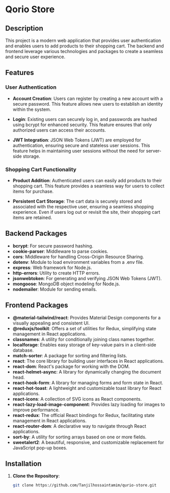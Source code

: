 # Qorio Store

## Description

This project is a modern web application that provides user authentication and enables users to add products to their shopping cart. The backend and frontend leverage various technologies and packages to create a seamless and secure user experience.


## Features

### User Authentication

- **Account Creation**: Users can register by creating a new account with a secure password. This feature allows new users to establish an identity within the system.
  
- **Login**: Existing users can securely log in, and passwords are hashed using bcrypt for enhanced security. This feature ensures that only authorized users can access their accounts.

- **JWT Integration**: JSON Web Tokens (JWT) are employed for authentication, ensuring secure and stateless user sessions. This feature helps in maintaining user sessions without the need for server-side storage.

### Shopping Cart Functionality

- **Product Addition**: Authenticated users can easily add products to their shopping cart. This feature provides a seamless way for users to collect items for purchase.

- **Persistent Cart Storage**: The cart data is securely stored and associated with the respective user, ensuring a seamless shopping experience. Even if users log out or revisit the site, their shopping cart items are retained.

## Backend Packages

- **bcrypt**: For secure password hashing.
- **cookie-parser**: Middleware to parse cookies.
- **cors**: Middleware for handling Cross-Origin Resource Sharing.
- **dotenv**: Module to load environment variables from a .env file.
- **express**: Web framework for Node.js.
- **http-errors**: Utility to create HTTP errors.
- **jsonwebtoken**: For generating and verifying JSON Web Tokens (JWT).
- **mongoose**: MongoDB object modeling for Node.js.
- **nodemailer**: Module for sending emails.

## Frontend Packages

- **@material-tailwind/react**: Provides Material Design components for a visually appealing and consistent UI.
- **@reduxjs/toolkit**: Offers a set of utilities for Redux, simplifying state management in React applications.
- **classnames**: A utility for conditionally joining class names together.
- **localforage**: Enables easy storage of key-value pairs in a client-side database.
- **match-sorter**: A package for sorting and filtering lists.
- **react**: The core library for building user interfaces in React applications.
- **react-dom**: React's package for working with the DOM.
- **react-helmet-async**: A library for dynamically changing the document head.
- **react-hook-form**: A library for managing forms and form state in React.
- **react-hot-toast**: A lightweight and customizable toast library for React applications.
- **react-icons**: A collection of SVG icons as React components.
- **react-lazy-load-image-component**: Provides lazy loading for images to improve performance.
- **react-redux**: The official React bindings for Redux, facilitating state management in React applications.
- **react-router-dom**: A declarative way to navigate through React applications.
- **sort-by**: A utility for sorting arrays based on one or more fields.
- **sweetalert2**: A beautiful, responsive, and customizable replacement for JavaScript pop-up boxes.

## Installation

1. **Clone the Repository**:

   ```bash
   git clone https://github.com/Tanjilhossaintamim/qurio-store.git
